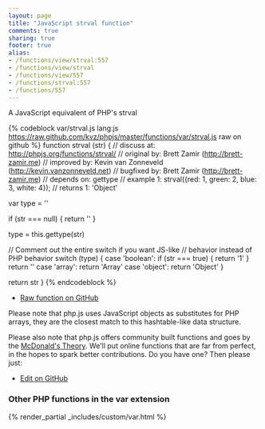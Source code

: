 ```yaml
---
layout: page
title: "JavaScript strval function"
comments: true
sharing: true
footer: true
alias:
- /functions/view/strval:557
- /functions/view/strval
- /functions/view/557
- /functions/strval:557
- /functions/557
---
```

<!-- Generated by Rakefile:build -->
A JavaScript equivalent of PHP's strval

{% codeblock var/strval.js lang:js https://raw.github.com/kvz/phpjs/master/functions/var/strval.js raw on github %}
function strval (str) {
  //  discuss at: http://phpjs.org/functions/strval/
  // original by: Brett Zamir (http://brett-zamir.me)
  // improved by: Kevin van Zonneveld (http://kevin.vanzonneveld.net)
  // bugfixed by: Brett Zamir (http://brett-zamir.me)
  //  depends on: gettype
  //   example 1: strval({red: 1, green: 2, blue: 3, white: 4});
  //   returns 1: 'Object'

  var type = ''

  if (str === null) {
    return ''
  }

  type = this.gettype(str)

  // Comment out the entire switch if you want JS-like
  // behavior instead of PHP behavior
  switch (type) {
    case 'boolean':
      if (str === true) {
        return '1'
      }
      return ''
    case 'array':
      return 'Array'
    case 'object':
      return 'Object'
  }

  return str
}
{% endcodeblock %}

 - [Raw function on GitHub](https://github.com/kvz/phpjs/blob/master/functions/var/strval.js)

Please note that php.js uses JavaScript objects as substitutes for PHP arrays, they are 
the closest match to this hashtable-like data structure. 

Please also note that php.js offers community built functions and goes by the 
[McDonald's Theory](https://medium.com/what-i-learned-building/9216e1c9da7d). We'll put online 
functions that are far from perfect, in the hopes to spark better contributions. 
Do you have one? Then please just: 

 - [Edit on GitHub](https://github.com/kvz/phpjs/edit/master/functions/var/strval.js)


### Other PHP functions in the var extension
{% render_partial _includes/custom/var.html %}
